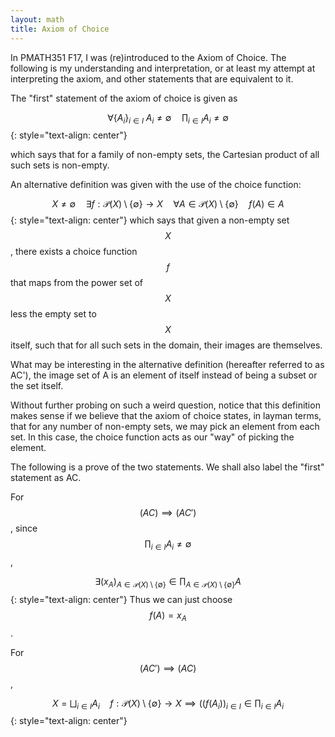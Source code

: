 ```yaml
---
layout: math
title: Axiom of Choice
---
```


In PMATH351 F17, I was (re)introduced to the Axiom of Choice. The following is my understanding and interpretation, or at least my attempt at interpreting the axiom, and other statements that are equivalent to it.

The "first" statement of the axiom of choice is given as

$$\forall \{A_i\}_{i \in I} \; A_i \neq \emptyset \quad \prod_{i \in I} A_i \neq \emptyset$$
{: style="text-align: center"}

which says that for a family of non-empty sets, the Cartesian product of all such sets is non-empty.

An alternative definition was given with the use of the choice function:

$$X \neq \emptyset \quad \exists f:\mathcal{P}(X) \setminus \{\emptyset\} \to X \quad \forall A \in \mathcal{P}(X) \setminus \{\emptyset\} \quad f(A) \in A$$
{: style="text-align: center"}
which says that given a non-empty set $$X$$, there exists a choice function $$f$$ that maps from the power set of $$X$$ less the empty set to $$X$$ itself, such that for all such sets in the domain, their images are themselves.

What may be interesting in the alternative definition (hereafter referred to as AC'), the image set of A is an element of itself instead of being a subset or the set itself.

Without further probing on such a weird question, notice that this definition makes sense if we believe that the axiom of choice states, in layman terms, that for any number of non-empty sets, we may pick an element from each set. In this case, the choice function acts as our "way" of picking the element.

The following is a prove of the two statements. We shall also label the "first" statement as AC.

For $$(AC) \implies (AC')$$, since $$\prod_{i \in I} A_i \neq \emptyset$$,

$$\exists (x_A)_{A \in \mathcal{P}(X)\setminus\{\emptyset\}} \in \prod_{A \in \mathcal{P}(X)\setminus\{\emptyset\}} A$$
{: style="text-align: center"}
Thus we can just choose $$f(A) = x_A$$.

For $$(AC') \implies (AC)$$,

$$X = \bigsqcup_{i \in I} A_i \quad f: \mathcal{P}(X) \setminus \{\emptyset\} \to X \implies \Big( (f(A_i) \Big)_{i \in I} \in \prod_{i \in I} A_i$$
{: style="text-align: center"}
